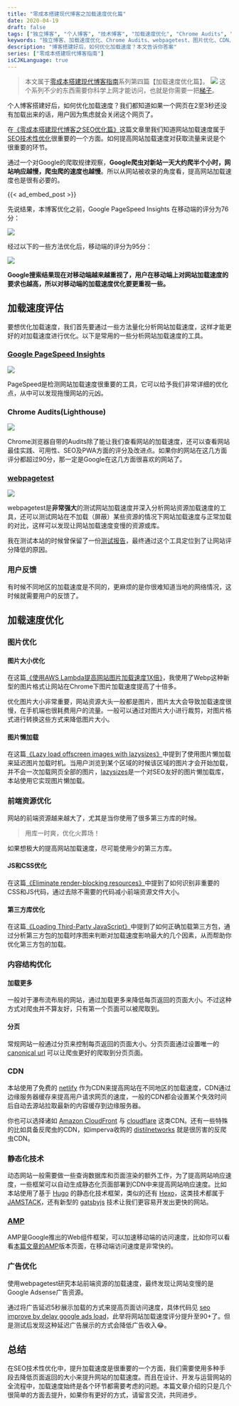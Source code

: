```yaml
---
title: "零成本搭建现代博客之加载速度优化篇"
date: 2020-04-19
draft: false
tags: ["独立博客", "个人博客", "技术博客", "加载速度优化", "Chrome Audits", "webpagetest", "图片优化", "CDN", "AMP", "广告加载优化"]
keywords: "独立博客、加载速度优化、Chrome Audits、webpagetest、图片优化、CDN、AMP、广告加载优化"
description: "博客搭建好后，如何优化加载速度？本文告诉你答案"
series: ["零成本搭建现代博客指南"]
isCJKLanguage: true
---
```


> 本文属于[零成本搭建现代博客指南](/series/零成本搭建现代博客指南/)系列第四篇【加载速度优化篇】。
> ![](https://img.bmpi.dev/e4e1ee7e-2f99-972a-b691-07edeb0b4935.png)
> 这个系列不少的东西需要你科学上网才能访问，也就是你需要一把[梯子](/affiliate)。

个人博客搭建好后，如何优化加载速度？我们都知道如果一个网页在2至3秒还没有加载出来的话，用户因为焦虑就会关闭这个网页了。

在[《零成本搭建现代博客之SEO优化篇》](/dev/guide-to-setup-blog-site-with-zero-cost-2/)这篇文章里我们知道网站加载速度属于[SEO技术性优化](/tags/技术性优化/)很重要的一个方面。如何提高网站加载速度对获取流量来说是个很重要的环节。

通过一个对Google的爬取规律观察，**Google爬虫对新站一天大约爬半个小时，网站响应越慢，爬虫爬的速度也越慢**。所以从网站被收录的角度看，提高网站加载速度也是很有必要的。

{{< ad_embed_post >}}

先说结果，本博客优化之前，Google PageSpeed Insights 在移动端的评分为76分：

![](https://img.bmpi.dev/aab2bb8f-60ca-f2da-cc00-b5d605c4779e.png)

经过以下的一些方法优化后，移动端的评分为95分：

![](https://img.bmpi.dev/b171195b-d106-87cf-67ed-73889c9b6417.png)

**Google搜索结果现在对移动端越来越重视了，用户在移动端上对网站加载速度的要求也越高，所以对移动端的加载速度优化要更重视一些。**

## 加载速度评估

要想优化加载速度，我们首先要通过一些方法量化分析网站加载速度，这样才能更好的对加载速度进行优化。以下是常用的一些分析网站加载速度的工具。

### [Google PageSpeed Insights](https://developers.google.com/speed/pagespeed/insights/)

![](https://img.bmpi.dev/tg_media/web_cpc-244.jpg)

PageSpeed是检测网站加载速度很重要的工具，它可以给予我们非常详细的优化点，从中可以发现拖慢网站的元凶。

### Chrome Audits(Lighthouse)

![](https://img.bmpi.dev/tg_media/web_cpc-249.jpg)

Chrome浏览器自带的Audits除了能让我们查看网站的加载速度，还可以查看网站最佳实践、可用性、SEO及PWA方面的评分及改进点。如果你的网站在这几方面评分都超过90分，那一定是Google在这几方面很喜欢的网站了。

### [webpagetest](https://www.webpagetest.org/)

![](https://img.bmpi.dev/tg_media/web_cpc-322.jpg)

webpagetest是**非常强大**的测试网站加载速度并深入分析网站资源加载速度的工具，还可以测试网站在不加载（屏蔽）某些资源的情况下网站加载速度与正常加载的对比，这样可以发现让网站加载速度变慢的资源或库。

我在测试本站的时候曾保留了一份[测试报告](https://www.webpagetest.org/video/compare.php?tests=200216_D1_4561cee4859af5b0cb0dcb6740902455%2C200216_GB_ab54b9bcbb4ce9b55b3820a58a6d87fc&thumbSize=100&ival=100&end=visual)，最终通过这个工具定位到了让网站评分降低的原因。

### 用户反馈

有时候不同地区的加载速度是不同的，更麻烦的是你很难知道当地的网络情况，这时候就需要用户的反馈了。

## 加载速度优化

### 图片优化

#### 图片大小优化

在这篇[《使用AWS Lambda提高网站图片加载速度1X倍》](/dev/aws-lambda-edge-img-to-webp/)，我使用了Webp这种新型的图片格式让网站在Chrome下图片加载速度提高了十倍多。

优化图片大小非常重要，网站资源大头一般都是图片，图片太大会导致加载速度很慢，在手机端也很耗费用户的流量。一般可以通过对图片大小进行裁剪，对图片格式进行转换这些方式来降低图片大小。

#### 图片懒加载

在这篇[《Lazy load offscreen images with lazysizes》](https://web.dev/codelab-use-lazysizes-to-lazyload-images/)中提到了使用图片懒加载来延迟图片加载时机。当用户浏览到某个区域的时候该区域的图片才会开始加载，并不会一次加载网页全部的图片，[lazysizes](https://github.com/aFarkas/lazysizes)是一个对SEO友好的图片懒加载库，本站使用它实现图片懒加载。

### 前端资源优化

网站的前端资源越来越大了，尤其是当你使用了很多第三方库的时候。

> 用库一时爽，优化火葬场！

如果想极大的提高网站加载速度，尽可能使用少的第三方库。

#### JS和CSS优化

在这篇[《Eliminate render-blocking resources》](https://web.dev/render-blocking-resources/)中提到了如何识别非重要的CSS和JS代码，通过去除不需要的代码减小前端资源文件大小。

#### 第三方库优化

在这篇[《Loading Third-Party JavaScript》](https://developers.google.com/web/fundamentals/performance/optimizing-content-efficiency/loading-third-party-javascript/)中提到了如何正确加载第三方包，通过分析第三方包的加载时序图来判断对加载速度影响最大的几个因素，从而帮助你优化第三方包的加载。

### 内容结构优化

#### 加载更多

一般对于瀑布流布局的网站，通过加载更多来降低每页返回的页面大小。不过这种方式对爬虫并不算友好，只有第一个页面可以被爬取到。

#### 分页

常规网站一般通过分页来控制每页返回的页面大小。分页页面通过设置唯一的 [canonical url](https://support.google.com/webmasters/answer/139066?hl=zh-Hans) 可以让爬虫更好的爬取到分页页面。

### CDN

本站使用了免费的 [netlify](https://www.netlify.com/) 作为CDN来提高网站在不同地区的加载速度，CDN通过边缘服务器缓存来提高用户请求网页的速度，一般的CDN都会设置某个失效时间后自动去源站拉取最新的内容缓存到边缘服务器。

你也可以选择诸如 [Amazon CloudFront](https://aws.amazon.com/cn/cloudfront/) 与 [cloudflare](https://www.cloudflare.com/) 这类CDN。还有一些特殊的比如具备反爬虫的CDN，如imperva收购的 [distilnetworks](https://www.imperva.com/products/bot-management/) 就是很厉害的反爬虫CDN。

### 静态化技术

动态网站一般需要做一些查询数据库和页面渲染的额外工作，为了提高网站响应速度，一些框架可以自动生成静态化页面部署到CDN中来提高网站响应速度。比如本站使用了基于 [Hugo](https://gohugo.io/) 的静态化技术框架，类似的还有 [Hexo](https://hexo.io/)，这类技术都属于 [JAMSTACK](https://jamstack.org/)，还有新型的 [gatsbyjs](https://www.gatsbyjs.org/) 技术让我们更容易开发出更快的网站。

### [AMP](https://amp.dev/)

AMP是Google推出的Web组件框架，可以加速移动端的访问速度，比如你可以看看[本篇文章的AMP](/amp/dev/guide-to-setup-blog-site-with-zero-cost-4/)版本页面，在移动端访问速度是非常快的。

### 广告优化

使用webpagetest研究本站前端资源的加载速度，最终发现让网站变慢的是Google Adsense广告资源。

通过将广告延迟5秒展示加载的方式来提高页面访问速度，具体代码见 [seo improve by delay google ads load](https://github.com/bmpi-dev/bmpi.dev/commit/a98beba8e14a4a75884c3ecfa3b9037469caae67)，此举将网站加载速度评分提升至90+了。但是测试后发现这种延迟广告展示的方式会降低广告收入😂。

## 总结

在SEO技术性优化中，提升加载速度是很重要的一个方面，我们需要使用多种手段去降低页面返回的大小来提升网站的加载速度。而且在设计、开发与运营网站的全流程中，加载速度始终是各个环节都需要考虑的问题。本篇文章介绍的只是几个很简单的方面去提升，如果你有更好的方式，请留言交流，共同进步。
